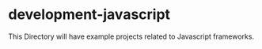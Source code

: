 development-javascript
=================
This Directory will have example projects related to Javascript frameworks.
